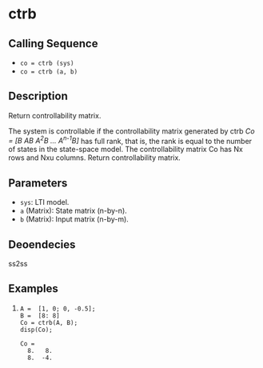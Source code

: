# ctrb

## Calling Sequence
- `co = ctrb (sys)`
- `co = ctrb (a, b)`

## Description
Return controllability matrix.

The system is controllable if the controllability matrix generated by ctrb _Co = [B AB A<sup>2</sup>B ... A<sup>n-1</sup>B]_ has full rank, that is, the rank is equal to the number of states in the state-space model. The controllability matrix Co has Nx rows and Nxu columns.
Return controllability matrix.

## Parameters
- `sys`: LTI model.
- `a` (Matrix): State matrix (n-by-n).
- `b` (Matrix): Input matrix (n-by-m).

## Deoendecies
ss2ss

## Examples
1. ```
   A =  [1, 0; 0, -0.5];
   B =  [8: 8]
   Co = ctrb(A, B);
   disp(Co);
   ```
   ```
   Co =
     8.   8.
     8.  -4.
   ```

